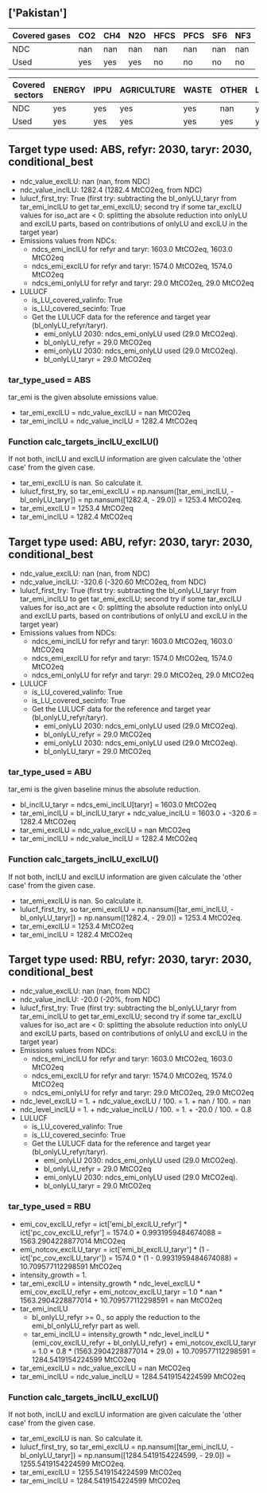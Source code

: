 ## ['Pakistan']



| Covered gases | CO2 | CH4 | N2O | HFCS | PFCS | SF6 | NF3 |
| ---- | ---- | ---- | ---- | ---- | ---- | ---- | ----  |
| NDC | nan | nan | nan | nan | nan | nan | nan |
| Used | yes | yes | yes | no | no | no | no |

| Covered sectors | ENERGY | IPPU | AGRICULTURE | WASTE | OTHER | LULUCF |
| ---- | ---- | ---- | ---- | ---- | ---- | ----  |
| NDC | yes | yes | yes | yes | nan | yes |
| Used | yes | yes | yes | yes | yes | yes |



## Target type used: ABS, refyr: 2030, taryr: 2030, conditional_best
- ndc_value_exclLU: nan (nan, from NDC)
- ndc_value_inclLU: 1282.4 (1282.4 MtCO2eq, from NDC)
- lulucf_first_try: True
(first try: subtracting the bl_onlyLU_taryr from tar_emi_inclLU to get tar_emi_exclLU;
second try if some tar_exclLU values for iso_act are < 0: splitting the absolute reduction into onlyLU and exclLU parts, based on contributions of onlyLU and exclLU in the target year)
- Emissions values from NDCs:
  - ndcs_emi_inclLU for refyr and taryr: 1603.0 MtCO2eq, 1603.0 MtCO2eq
  - ndcs_emi_exclLU for refyr and taryr: 1574.0 MtCO2eq, 1574.0 MtCO2eq
  - ndcs_emi_onlyLU for refyr and taryr: 29.0 MtCO2eq, 29.0 MtCO2eq
- LULUCF
  - is_LU_covered_valinfo: True
  - is_LU_covered_secinfo: True
  - Get the LULUCF data for the reference and target year (bl_onlyLU_refyr/taryr).
    - emi_onlyLU 2030: ndcs_emi_onlyLU used (29.0 MtCO2eq).
    - bl_onlyLU_refyr = 29.0 MtCO2eq
    - emi_onlyLU 2030: ndcs_emi_onlyLU used (29.0 MtCO2eq).
    - bl_onlyLU_taryr = 29.0 MtCO2eq
### tar_type_used = ABS
tar_emi is the given absolute emissions value.
- tar_emi_exclLU = ndc_value_exclLU = nan MtCO2eq
- tar_emi_inclLU = ndc_value_inclLU = 1282.4 MtCO2eq
### Function calc_targets_inclLU_exclLU()
If not both, inclLU and exclLU information are given calculate the 'other case' from the given case.
- tar_emi_exclLU is nan. So calculate it.
- lulucf_first_try, so tar_emi_exclLU = np.nansum([tar_emi_inclLU, -bl_onlyLU_taryr]) = np.nansum([1282.4, - 29.0]) = 1253.4 MtCO2eq.
- tar_emi_exclLU = 1253.4 MtCO2eq
- tar_emi_inclLU = 1282.4 MtCO2eq



## Target type used: ABU, refyr: 2030, taryr: 2030, conditional_best
- ndc_value_exclLU: nan (nan, from NDC)
- ndc_value_inclLU: -320.6 (-320.60 MtCO2eq, from NDC)
- lulucf_first_try: True
(first try: subtracting the bl_onlyLU_taryr from tar_emi_inclLU to get tar_emi_exclLU;
second try if some tar_exclLU values for iso_act are < 0: splitting the absolute reduction into onlyLU and exclLU parts, based on contributions of onlyLU and exclLU in the target year)
- Emissions values from NDCs:
  - ndcs_emi_inclLU for refyr and taryr: 1603.0 MtCO2eq, 1603.0 MtCO2eq
  - ndcs_emi_exclLU for refyr and taryr: 1574.0 MtCO2eq, 1574.0 MtCO2eq
  - ndcs_emi_onlyLU for refyr and taryr: 29.0 MtCO2eq, 29.0 MtCO2eq
- LULUCF
  - is_LU_covered_valinfo: True
  - is_LU_covered_secinfo: True
  - Get the LULUCF data for the reference and target year (bl_onlyLU_refyr/taryr).
    - emi_onlyLU 2030: ndcs_emi_onlyLU used (29.0 MtCO2eq).
    - bl_onlyLU_refyr = 29.0 MtCO2eq
    - emi_onlyLU 2030: ndcs_emi_onlyLU used (29.0 MtCO2eq).
    - bl_onlyLU_taryr = 29.0 MtCO2eq
### tar_type_used = ABU
tar_emi is the given baseline minus the absolute reduction.
- bl_inclLU_taryr = ndcs_emi_inclLU[taryr] = 1603.0 MtCO2eq
- tar_emi_inclLU = bl_inclLU_taryr + ndc_value_inclLU = 1603.0 + -320.6 = 1282.4 MtCO2eq
- tar_emi_exclLU = ndc_value_exclLU = nan MtCO2eq
- tar_emi_inclLU = ndc_value_inclLU = 1282.4 MtCO2eq
### Function calc_targets_inclLU_exclLU()
If not both, inclLU and exclLU information are given calculate the 'other case' from the given case.
- tar_emi_exclLU is nan. So calculate it.
- lulucf_first_try, so tar_emi_exclLU = np.nansum([tar_emi_inclLU, -bl_onlyLU_taryr]) = np.nansum([1282.4, - 29.0]) = 1253.4 MtCO2eq.
- tar_emi_exclLU = 1253.4 MtCO2eq
- tar_emi_inclLU = 1282.4 MtCO2eq



## Target type used: RBU, refyr: 2030, taryr: 2030, conditional_best
- ndc_value_exclLU: nan (nan, from NDC)
- ndc_value_inclLU: -20.0 (-20%, from NDC)
- lulucf_first_try: True
(first try: subtracting the bl_onlyLU_taryr from tar_emi_inclLU to get tar_emi_exclLU;
second try if some tar_exclLU values for iso_act are < 0: splitting the absolute reduction into onlyLU and exclLU parts, based on contributions of onlyLU and exclLU in the target year)
- Emissions values from NDCs:
  - ndcs_emi_inclLU for refyr and taryr: 1603.0 MtCO2eq, 1603.0 MtCO2eq
  - ndcs_emi_exclLU for refyr and taryr: 1574.0 MtCO2eq, 1574.0 MtCO2eq
  - ndcs_emi_onlyLU for refyr and taryr: 29.0 MtCO2eq, 29.0 MtCO2eq
- ndc_level_exclLU = 1. + ndc_value_exclLU / 100. = 1. + nan / 100. = nan
- ndc_level_inclLU = 1. + ndc_value_inclLU / 100. = 1. + -20.0 / 100. = 0.8
- LULUCF
  - is_LU_covered_valinfo: True
  - is_LU_covered_secinfo: True
  - Get the LULUCF data for the reference and target year (bl_onlyLU_refyr/taryr).
    - emi_onlyLU 2030: ndcs_emi_onlyLU used (29.0 MtCO2eq).
    - bl_onlyLU_refyr = 29.0 MtCO2eq
    - emi_onlyLU 2030: ndcs_emi_onlyLU used (29.0 MtCO2eq).
    - bl_onlyLU_taryr = 29.0 MtCO2eq
### tar_type_used = RBU
- emi_cov_exclLU_refyr = ict['emi_bl_exclLU_refyr'] * ict['pc_cov_exclLU_refyr'] = 1574.0 * 0.9931959484674088 = 1563.2904228877014 MtCO2eq
- emi_notcov_exclLU_taryr = ict['emi_bl_exclLU_taryr'] * (1 - ict['pc_cov_exclLU_taryr']) = 1574.0 * (1 - 0.9931959484674088) = 10.709577112298591 MtCO2eq
- intensity_growth = 1.
- tar_emi_exclLU = intensity_growth * ndc_level_exclLU * emi_cov_exclLU_refyr + emi_notcov_exclLU_taryr = 1.0 * nan * 1563.2904228877014 + 10.709577112298591 = nan MtCO2eq
- tar_emi_inclLU
  - bl_onlyLU_refyr >= 0., so apply the reduction to the emi_bl_onlyLU_refyr part as well.
  - tar_emi_inclLU = intensity_growth * ndc_level_inclLU * (emi_cov_exclLU_refyr + bl_onlyLU_refyr) + emi_notcov_exclLU_taryr = 1.0 * 0.8 * (1563.2904228877014 + 29.0) + 10.709577112298591 = 1284.5419154224599 MtCO2eq
- tar_emi_exclLU = ndc_value_exclLU = nan MtCO2eq
- tar_emi_inclLU = ndc_value_inclLU = 1284.5419154224599 MtCO2eq
### Function calc_targets_inclLU_exclLU()
If not both, inclLU and exclLU information are given calculate the 'other case' from the given case.
- tar_emi_exclLU is nan. So calculate it.
- lulucf_first_try, so tar_emi_exclLU = np.nansum([tar_emi_inclLU, -bl_onlyLU_taryr]) = np.nansum([1284.5419154224599, - 29.0]) = 1255.5419154224599 MtCO2eq.
- tar_emi_exclLU = 1255.5419154224599 MtCO2eq
- tar_emi_inclLU = 1284.5419154224599 MtCO2eq